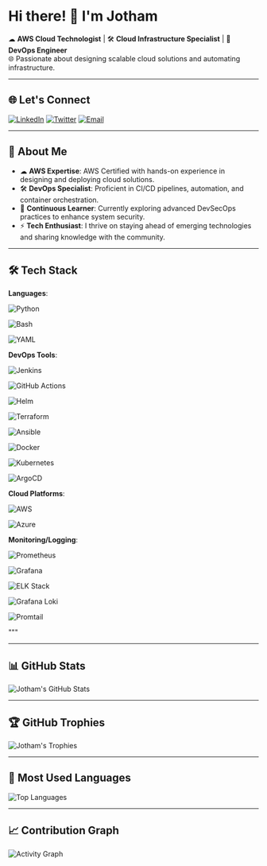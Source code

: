 # Hi there! 👋 I'm **Jotham**

☁ **AWS Cloud Technologist** | 🛠 **Cloud Infrastructure Specialist** | 🚀 **DevOps Engineer**  
🌐 Passionate about designing scalable cloud solutions and automating infrastructure.

---

## 🌐 Let's Connect
[![LinkedIn](https://img.shields.io/badge/LinkedIn-0077B5?style=for-the-badge&logo=linkedin&logoColor=white)](https://www.linkedin.com/in/jotham-arinze) 
[![Twitter](https://img.shields.io/badge/X-%231DA1F2.svg?style=for-the-badge&logo=twitter&logoColor=white)](https://x.com/jothamarinze_?s=21) 
[![Email](https://img.shields.io/badge/Email-D14836?style=for-the-badge&logo=gmail&logoColor=white)](mailto:arinzejotham60@gmail.com)

---

## 🚀 About Me
- ☁ **AWS Expertise**: AWS Certified with hands-on experience in designing and deploying cloud solutions.
- 🛠 **DevOps Specialist**: Proficient in CI/CD pipelines, automation, and container orchestration.
- 🌱 **Continuous Learner**: Currently exploring advanced DevSecOps practices to enhance system security.
- ⚡ **Tech Enthusiast**: I thrive on staying ahead of emerging technologies and sharing knowledge with the community.

---

## 🛠 Tech Stack  

**Languages**:  

![Python](https://img.shields.io/badge/Python-3776AB?style=for-the-badge&logo=python&logoColor=white)  

![Bash](https://img.shields.io/badge/Bash-4EAA25?style=for-the-badge&logo=gnu-bash&logoColor=white)  

![YAML](https://img.shields.io/badge/YAML-CB171E?style=for-the-badge&logoColor=white)



**DevOps Tools**:  

![Jenkins](https://img.shields.io/badge/Jenkins-D24939?style=for-the-badge&logo=jenkins&logoColor=white)  

![GitHub Actions](https://img.shields.io/badge/GitHub%20Actions-2088FF?style=for-the-badge&logo=github-actions&logoColor=white)  

![Helm](https://img.shields.io/badge/Helm-0F1689?style=for-the-badge&logo=helm&logoColor=white)  

![Terraform](https://img.shields.io/badge/Terraform-7B42BC?style=for-the-badge&logo=terraform&logoColor=white)  

![Ansible](https://img.shields.io/badge/Ansible-EE0000?style=for-the-badge&logo=ansible&logoColor=white)  

![Docker](https://img.shields.io/badge/Docker-2496ED?style=for-the-badge&logo=docker&logoColor=white)  

![Kubernetes](https://img.shields.io/badge/Kubernetes-326CE5?style=for-the-badge&logo=kubernetes&logoColor=white)  

![ArgoCD](https://img.shields.io/badge/ArgoCD-FB1D8C?style=for-the-badge&logo=argo&logoColor=white)



**Cloud Platforms**:  

![AWS](https://img.shields.io/badge/AWS-FF9900?style=for-the-badge&logo=amazon-aws&logoColor=white)  

![Azure](https://img.shields.io/badge/Azure-0078D4?style=for-the-badge&logo=microsoft-azure&logoColor=white)



**Monitoring/Logging**:  

![Prometheus](https://img.shields.io/badge/Prometheus-E6522C?style=for-the-badge&logo=prometheus&logoColor=white)  

![Grafana](https://img.shields.io/badge/Grafana-F46800?style=for-the-badge&logo=grafana&logoColor=white)  

![ELK Stack](https://img.shields.io/badge/ELK%20Stack-005571?style=for-the-badge&logo=elastic&logoColor=white)  

![Grafana Loki](https://img.shields.io/badge/Grafana%20Loki-FF6347?style=for-the-badge&logo=grafana&logoColor=white)  

![Promtail](https://img.shields.io/badge/Promtail-0B6F99?style=for-the-badge&logoColor=white)

"""

---

## 📊 GitHub Stats
![Jotham's GitHub Stats](https://github-readme-stats.vercel.app/api?username=Jothamcloud&show_icons=true&theme=radical)

---

## 🏆 GitHub Trophies
![Jotham's Trophies](https://github-profile-trophy.vercel.app/?username=Jothamcloud&theme=gruvbox)

---

## 🚀 Most Used Languages
![Top Languages](https://github-readme-stats.vercel.app/api/top-langs/?username=Jothamcloud&layout=compact&theme=radical)

---

## 📈 Contribution Graph
![Activity Graph](https://github-readme-activity-graph.vercel.app/graph?username=Jothamcloud&theme=radical)
